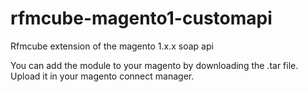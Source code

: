 # rfmcube-magento1-customapi
Rfmcube extension of the magento 1.x.x soap api

You can add the module to your magento by downloading the .tar file. Upload it in your magento connect manager.
